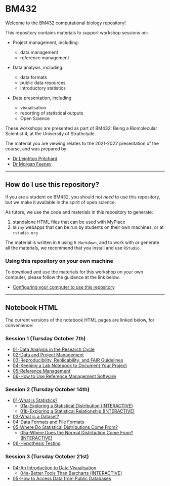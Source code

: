 # BM432

Welcome to the BM432 computational biology repository!

This repository contains materials to support workshop sessions on:

- Project management, including:
  - data management
  - reference management

- Data analysis, including:
  - data formats
  - public data resources
  - introductory statistics

- Data presentation, including
  - visualisation
  - reporting of statistical outputs
  - Open Science

These workshops are presented as part of BM432: Being a Biomolecular Scientist 4, at the University of Strathclyde.

The material you are viewing relates to the 2021-2022 presentation of the course, and was prepared by:

- [Dr Leighton Pritchard](https://www.strath.ac.uk/staff/pritchardleightondr/)
- [Dr Morgan Feeney](https://pureportal.strath.ac.uk/en/persons/morgan-feeney)

------------

## How do I use this repository?

If you are a student on BM432, you should not *need* to use this repository, but we make it available in the spirit of open science.

As tutors, we use the code and materials in this repository to generate:

1. standalone HTML files that can be used with MyPlace
2. `Shiny` webapps that can be run by students on their own machines, or at `rstudio.org`

The material is written in `R` using `R Markdown`, and to work with or generate all the materials, we recommend that you install and use `RStudio`.

### Using this repository on your own machine

To download and use the materials for this workshop on your own computer, please follow the guidance at the link below.

- [Configuring your computer to use this repository](./notebooks/configuration.html)

-------------

## Notebook HTML

The current versions of the notebook HTML pages are linked below, for convenience:

### Session 1 (Tursday October 7th)

- [01-Data Analysis in the Research Cycle](notebooks/01-data_analysis.html)
- [02-Data and Project Management](notebooks/02-project_management.html)
- [03-Reproducibility, Replicability, and FAIR Guidelines](notebooks/03-reproducibility.html)
- [04-Keeping a Lab Notebook to Document Your Project](notebooks/04-keeping_a_lab_notebook.html)
- [05-Reference Management](notebooks/05-reference_management.html)
- [06-How to Use Reference Management Software](notebooks/06-reference_management.html)

### Session 2 (Tursday October 14th)

- [01-What is Statistics?](notebooks/02-01-statistics.html)
  - [01a-Exploring a Statistical Distribution (INTERACTIVE)](https://sipbs-bm432.shinyapps.io/02-01a-sampling/)
  - [01b-Exploring a Statistical Relationship (INTERACTIVE)](https://sipbs-bm432.shinyapps.io/02-01b-linear/)
- [03-What is a Dataset?](notebooks/03-dataset.html)
- [04-Data Formats and File Formats](notebooks/03a-data_formats.html)
- [05-Where Do Statistical Distributions Come From?](notebooks/02-05-origins.html)
  - [05a-Where Does the Normal Distribution Come From? (INTERACTIVE)](https://sipbs-bm432.shinyapps.io/02-05a-generate_normal/)
- [06-Hypothesis Testing](notebooks/02-06-nhst.html)

### Session 3 (Tursday October 21st)

- [04-An Introduction to Data Visualisation](notebooks/04-visualisation.html)
  - [04a-Better Tools Than Barcharts (INTERACTIVE)](https://sipbs-bm432.shinyapps.io/03-04a-barchart/)
- [05-How to Access Data from Public Databases](notebooks/05-public_databases.html)
